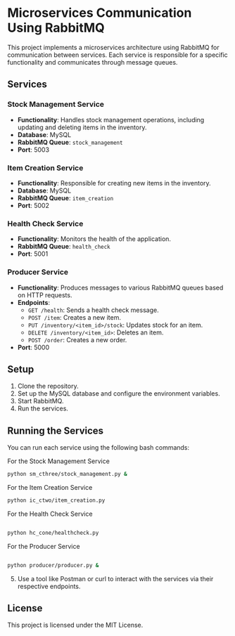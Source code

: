 # Microservices Communication Using RabbitMQ

This project implements a microservices architecture using RabbitMQ for communication between services. Each service is responsible for a specific functionality and communicates through message queues.

## Services

### Stock Management Service
- **Functionality**: Handles stock management operations, including updating and deleting items in the inventory.
- **Database**: MySQL
- **RabbitMQ Queue**: `stock_management`
- **Port**: 5003

### Item Creation Service
- **Functionality**: Responsible for creating new items in the inventory.
- **Database**: MySQL
- **RabbitMQ Queue**: `item_creation`
- **Port**: 5002

### Health Check Service
- **Functionality**: Monitors the health of the application.
- **RabbitMQ Queue**: `health_check`
- **Port**: 5001

### Producer Service
- **Functionality**: Produces messages to various RabbitMQ queues based on HTTP requests.
- **Endpoints**:
  - `GET /health`: Sends a health check message.
  - `POST /item`: Creates a new item.
  - `PUT /inventory/<item_id>/stock`: Updates stock for an item.
  - `DELETE /inventory/<item_id>`: Deletes an item.
  - `POST /order`: Creates a new order.
- **Port**: 5000

## Setup
1. Clone the repository.
2. Set up the MySQL database and configure the environment variables.
3. Start RabbitMQ.
4. Run the services.

## Running the Services
You can run each service using the following bash commands:

For the Stock Management Service
```bash
python sm_cthree/stock_management.py &
```
For the Item Creation Service
```bash
python ic_ctwo/item_creation.py 
```
For the Health Check Service

```bash

python hc_cone/healthcheck.py 
```
For the Producer Service

```bash

python producer/producer.py &
```

5. Use a tool like Postman or curl to interact with the services via their respective endpoints.

## License
This project is licensed under the MIT License.

